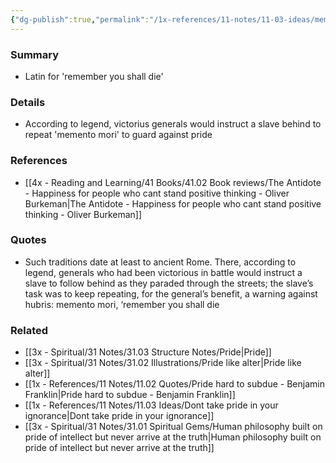 ```yaml
---
{"dg-publish":true,"permalink":"/1x-references/11-notes/11-03-ideas/memento-mori/","title":"Memento mori","created":"2023-11-30T19:14:00.000+03:00","updated":"2024-02-14T20:18:27.333+03:00"}
---
```



### Summary
- Latin for 'remember you shall die'

### Details
 - According to legend, victorius generals would instruct a slave behind to repeat 'memento mori' to guard against pride

### References
- [[4x - Reading and Learning/41 Books/41.02 Book reviews/The Antidote - Happiness for people who cant stand positive thinking - Oliver Burkeman\|The Antidote - Happiness for people who cant stand positive thinking - Oliver Burkeman]]

### Quotes
- Such traditions date at least to ancient Rome. There, according to legend, generals who had been victorious in battle would instruct a slave to follow behind as they paraded through the streets; the slave’s task was to keep repeating, for the general’s benefit, a warning against hubris: memento mori, ‘remember you shall die


### Related
- [[3x - Spiritual/31 Notes/31.03 Structure Notes/Pride\|Pride]]
- [[3x - Spiritual/31 Notes/31.02 Illustrations/Pride like alter\|Pride like alter]]
- [[1x - References/11 Notes/11.02 Quotes/Pride hard to subdue - Benjamin Franklin\|Pride hard to subdue - Benjamin Franklin]]
- [[1x - References/11 Notes/11.03 Ideas/Dont take pride in your ignorance\|Dont take pride in your ignorance]]
- [[3x - Spiritual/31 Notes/31.01 Spiritual Gems/Human philosophy built on pride of intellect but never arrive at the truth\|Human philosophy built on pride of intellect but never arrive at the truth]]